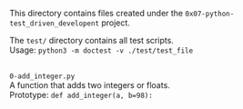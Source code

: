 This directory contains files created under the `0x07-python-test_driven_developent` project.<br>

The `test/` directory contains all test scripts.<br>
Usage:
`python3 -m doctest -v ./test/test_file`


<br>`0-add_integer.py`<br>
A function that adds two integers or floats.<br>
Prototype: `def add_integer(a, b=98):`
